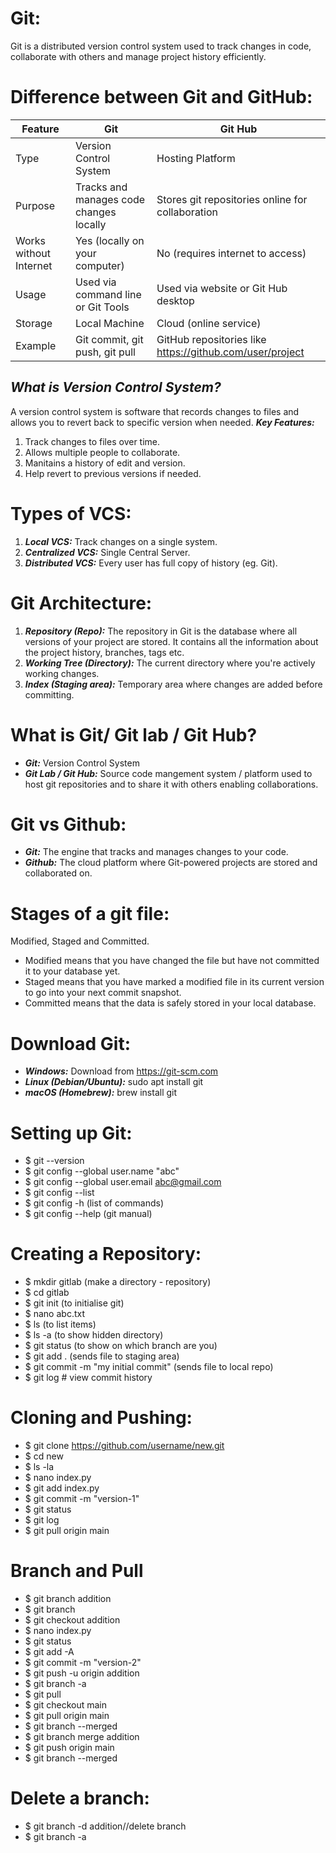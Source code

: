 # Git:
Git is a distributed version control system used to track changes in code, collaborate with others and manage project history efficiently.

# Difference between Git and GitHub:
| Feature                  | Git                                       | Git Hub                                                  |
| ------------------------ | ----------------------------------------- | -------------------------------------------------------- |
| Type                     | Version Control System                    | Hosting Platform                                         |
| Purpose                  | Tracks and manages code changes locally   | Stores git repositories online for collaboration         |
| Works without Internet   | Yes (locally on your computer)            | No (requires internet to access)                         |
| Usage                    | Used via command line or Git Tools        | Used via website or Git Hub desktop                      |
| Storage                  | Local Machine                             | Cloud (online service)                                   |
| Example                  | Git commit, git push, git pull            | GitHub repositories like https://github.com/user/project |

## ***What is Version Control System?***
A version control system is software that records changes to files and allows you to revert back to specific version when needed.
***Key Features:***
1. Track changes to files over time.
2. Allows multiple people to collaborate.
3. Manitains a history of edit and version.
4. Help revert to previous versions if needed.

# Types of VCS:
1. ***Local VCS:*** Track changes on a single system.
2. ***Centralized VCS:*** Single Central Server.
3. ***Distributed VCS:*** Every user has full copy of history (eg. Git).

# Git Architecture:
1. ***Repository (Repo):*** The repository in Git is the database where all versions of your project are stored. It contains all the information about the project history, branches, tags etc.
2. ***Working Tree (Directory):*** The current directory where you're actively working changes.
3. ***Index (Staging area):*** Temporary area where changes are added before committing.

# What is Git/ Git lab / Git Hub?
- ***Git:*** Version Control System
- ***Git Lab / Git Hub:*** Source code mangement system / platform used to host git repositories and to share it with others enabling collaborations.

# Git vs Github:
- ***Git:*** The engine that tracks and manages changes to your code.
- ***Github:*** The cloud platform where Git-powered projects are stored and collaborated on.

# Stages of a git file:
Modified, Staged and Committed.
- Modified means that you have changed the file but have not committed it to your database yet.
- Staged means that you have marked a modified file in its current version to go into your next commit snapshot.
- Committed means that the data is safely stored in your local database.

# Download Git:
- ***Windows:*** Download from https://git-scm.com
- ***Linux (Debian/Ubuntu):*** sudo apt install git
- ***macOS (Homebrew):*** brew install git

# Setting up Git:
- $ git --version
- $ git config --global user.name "abc"
- $ git config --global user.email abc@gmail.com
- $ git config --list
- $ git config -h (list of commands)
- $ git config --help (git manual)

# Creating a Repository:
- $ mkdir gitlab (make a directory - repository)
- $ cd gitlab
- $ git init (to initialise git)
- $ nano abc.txt
- $ ls (to list items)
- $ ls -a (to show hidden directory)
- $ git status (to show on which branch are you)
- $ git add . (sends file to staging area)
- $ git commit -m "my initial commit" (sends file to local repo)
- $ git log # view commit history

# Cloning and Pushing:
- $ git clone https://github.com/username/new.git
- $ cd new
- $ ls -la
- $ nano index.py
- $ git add index.py
- $ git commit -m "version-1"
- $ git status
- $ git log
- $ git pull origin main

# Branch and Pull
- $ git branch addition
- $ git branch
- $ git checkout addition
- $ nano index.py
- $ git status
- $ git add -A
- $ git commit -m "version-2"
- $ git push -u origin addition
- $ git branch -a
- $ git pull
- $ git checkout main
- $ git pull origin main
- $ git branch --merged
- $ git branch merge addition
- $ git push origin main
- $ git branch --merged

# Delete a branch:
- $ git branch -d addition//delete branch
- $ git branch -a
